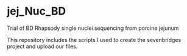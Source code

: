 # jej_Nuc_BD
Trial of BD Rhapsody single nuclei sequencing from porcine jejunum


This repository includes the scripts I used to create the sevenbridges project and upload our files.  

